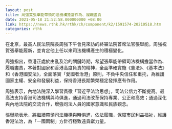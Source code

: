 ```yaml
---
layout: post
title: 周強冀張舉能帶領司法機構擔當作為、履職盡責
date: 2021-05-18 21:52:58.000000000 +08:00
link: https://news.rthk.hk/rthk/ch/component/k2/1591574-20210518.htm
categories: rthk
---
```


在北京，最高人民法院院長周強下午會見來訪的終審法院首席法官張舉能。周強祝賀張舉能履新，並肯定他上任以來司法機構產生的積極變化。

周強指出，香港正處於由亂及治的關鍵時期，希望張舉能帶領司法機構擔當作為、履職盡責，本著對國家和香港高度負責的精神，全面準確實施《憲法》、《基本法》和《香港國安法》，全面落實「愛國者治港」原則，不負中央信任和重托，為維護國家主權、安全和發展利益，保持香港長期繁榮穩定發揮應有作用。

周強表示，內地法院深入學習貫徹「習近平法治思想」，司法公信力不斷提高。最高法支持香港司法機構與時俱進，通過司法改革保持專業、公正和高效；通過深化與內地法院的交流合作，增強司法人員的國家意識和民族觀念。

張舉能表示，將繼續帶領司法機構與時俱進，依法履職，保障市民利益福祉，維護香港法治，為「一國兩制」方針行穩致遠貢獻力量。
